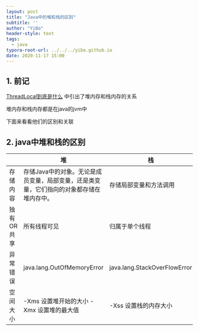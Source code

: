 ```yaml
---
layout: post
title: "Java中的堆和栈的区别"
subtitle: ''
author: "YiBo"
header-style: text
tags:
  - java
typora-root-url: ../../../yibo.github.io
date: 2020-11-17 15:00
---
```


## 1. 前记

[ThreadLocal到底是什么]() 中引出了堆内存和栈内存的关系

堆内存和栈内存都是在java的jvm中

下面来看看他们的区别和关联



## 2. java中堆和栈的区别

|            | 堆                                                           | 栈                           |
| ---------- | ------------------------------------------------------------ | ---------------------------- |
| 存储内容   | 存储Java中的对象。无论是成员变量，局部变量，还是类变量，它们指向的对象都存储在堆内存中。 | 存储局部变量和方法调用       |
| 独有OR共享 | 所有线程可见                                                 | 归属于单个线程               |
| 异常错误   | java.lang.OutOfMemoryError                                   | java.lang.StackOverFlowError |
| 空间大小   | -Xms 设置堆开始的大小 -Xmx 设置堆的最大值                    | -Xss 设置栈的内存大小        |









































